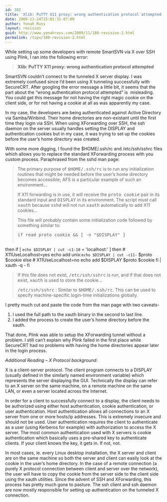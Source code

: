 ```yaml
---
id: 182
title: 'Xlib: PuTTY X11 proxy: wrong authentication protocol attempted'
date: 2009-11-24T15:01:31-07:00
author: Yonah Russ
layout: revision
guid: http://www.yonahruss.com/2009/11/180-revision-2.html
permalink: /tips/180-revision-2.html
---
```

While setting up some developers with remote SmartSVN via X over SSH using Plink, I ran into the following error:

> **Xlib: PuTTY X11 proxy: wrong authentication protocol attempted**

SmartSVN couldn&#8217;t connect to the tunneled X server display. I was extremely confused since I&#8217;d been using X tunneling successfully with SecureCRT. After googling the error message a little bit, it seems that the part about the &#8220;wrong authentication protocol attempted&#8221; is  misleading. You could get this message for not having the right magic cookie on the client side, or for not having a cookie at all as was apparently my case.

In my case, the developers are being authenticated against Active Directory via Samba/Winbind. Their home directories are non-existant until the first time they login via SSH. When using XForwarding over SSH, the ssh daemon on the server usually handles setting the DISPLAY and authentication cookies but in my case, it was trying to set up the cookies before the user&#8217;s home directory was created.

With some more digging, I found the $HOME/.ssh/rc and /etc/ssh/sshrc files which allows you to replace the standard XForwarding process with you custom process. Paraphrased from the sshd man page:

> The primary purpose of <kbd>$HOME/.ssh/rc</kbd> is to run any initialization routines that might be needed before the user&#8217;s home directory becomes accessible; AFS is a particular example of such an environment&#8230;
> 
> If X11 forwarding is in use, it will receive the <tt>proto cookie</tt> pair in its standard input and <tt>DISPLAY</tt> in its environment. The script must call <kbd>xauth</kbd> because <kbd>sshd</kbd> will not run <kbd>xauth</kbd> automatically to add X11 cookies&#8230;
> 
> This file will probably contain some initialization code followed by something similar to:
> 
> <pre>if read proto cookie && [ -n "$DISPLAY" ]
then
  if [ `echo $DISPLAY | cut -c1-10`  =  'localhost:' ]
  then
    # X11UseLocalhost=yes
    echo add unix:`echo $DISPLAY |
    cut -c11-` $proto $cookie
  else
    # X11UseLocalhost=no
    echo add $DISPLAY $proto $cookie
  fi | xauth -q -
fi</pre>
> 
> If this file does not exist, <kbd>/etc/ssh/sshrc</kbd> is run, and if that does not exist, <kbd>xauth</kbd> is used to store the cookie&#8230;
> 
> <kbd>/etc/ssh/sshrc</kbd> : Similar to <kbd>$HOME/.ssh/rc</kbd>. This can be used to specify machine-specific login-time initializations globally.

I pretty much cut and paste the code from the man page with two caveats-

  1. I used the full path to the xauth binary in the second to last line.
  2. I added the process to create the user&#8217;s home directory before the xauth.

That done, Plink was able to setup the XForwarding tunnel without a problem. I still can&#8217;t explain why Plink failed in the first place while SecureCRT had no problems with having the home directories appear later in the login process.

_Additional Reading &#8211; X Protocol background:_

X is a client-server protocol. The client program connects to a DISPLAY (usually defined in the similarly named environment variable) which represents the server displaying the GUI. Technically the display can refer to an X server on the same machine, on a remote machine on the same LAN, or even a server located across the Internet.

In order for a client to successfully connect to a display, the client needs to be authorized using either host authentication, cookie authentication, or user authentication. Host authentication allows all connections to an X server from one or more hosts/ip addresses. This is extremely insecure and should not be used. User authentication requires the client to authenticate as a user (using Kerberos for example) with authorization to access the X server. The most common authentication used with X servers is cookie authentication which basically uses a pre-shared key to authenticate clients. If your client knows the key, it gets in. If not, not.

In most cases, ie. every Linux desktop installation, the X server and client are on the same machine so both the server and client can easily look at the cookie in the user&#8217;s home directory. In the case of a remote connection (a purely X protocol connection between client and server over the network), the user will have to copy the cookie from the server side to the client side using the xauth utilities. Since the advent of SSH and XForwarding, this process has pretty much gone to pasture. The ssh client and ssh daemon are now mostly responsible for setting up authentication on the tunneled X connection.
